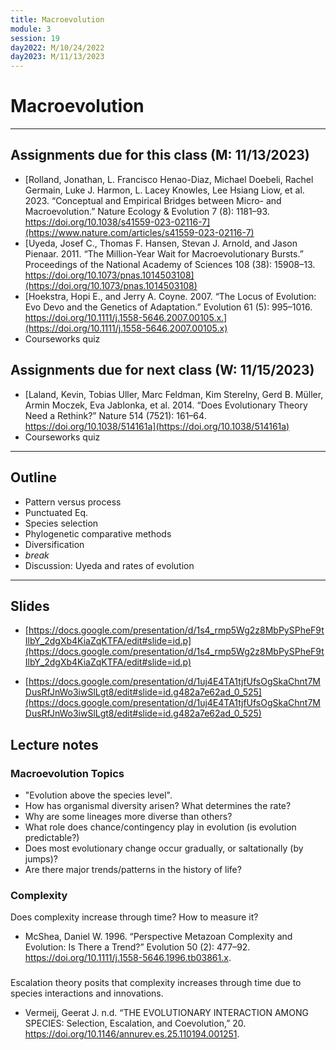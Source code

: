 ```yaml
---
title: Macroevolution
module: 3
session: 19
day2022: M/10/24/2022
day2023: M/11/13/2023
---
```


# Macroevolution

----

## Assignments due for this class (M: 11/13/2023)
<!-- - **Evolution 5th edition, Chapter X** (Macroevolution) -->
- [Rolland, Jonathan, L. Francisco Henao-Diaz, Michael Doebeli, Rachel Germain, Luke J. Harmon, L. Lacey Knowles, Lee Hsiang Liow, et al. 2023. “Conceptual and Empirical Bridges between Micro- and Macroevolution.” Nature Ecology & Evolution 7 (8): 1181–93. https://doi.org/10.1038/s41559-023-02116-7](https://www.nature.com/articles/s41559-023-02116-7)
- [Uyeda, Josef C., Thomas F. Hansen, Stevan J. Arnold, and Jason Pienaar. 2011. “The Million-Year Wait for Macroevolutionary Bursts.” Proceedings of the National Academy of Sciences 108 (38): 15908–13. https://doi.org/10.1073/pnas.1014503108](https://doi.org/10.1073/pnas.1014503108)
- [Hoekstra, Hopi E., and Jerry A. Coyne. 2007. “The Locus of Evolution: Evo Devo and the Genetics of Adaptation.” Evolution 61 (5): 995–1016. https://doi.org/10.1111/j.1558-5646.2007.00105.x.](https://doi.org/10.1111/j.1558-5646.2007.00105.x)
- Courseworks quiz


## Assignments due for next class (W: 11/15/2023)
<!-- - [Maddison, Wayne P., and Richard G. FitzJohn. 2015. “The Unsolved Challenge to Phylogenetic Correlation Tests for Categorical Characters.” Systematic Biology 64 (1): 127–36. https://doi.org/10.1093/sysbio/syu070](https://doi.org/10.1093/sysbio/syu070) -->
- [Laland, Kevin, Tobias Uller, Marc Feldman, Kim Sterelny, Gerd B. Müller, Armin Moczek, Eva Jablonka, et al. 2014. “Does Evolutionary Theory Need a Rethink?” Nature 514 (7521): 161–64. https://doi.org/10.1038/514161a](https://doi.org/10.1038/514161a)
- Courseworks quiz


----

## Outline
- Pattern versus process
- Punctuated Eq.
- Species selection
- Phylogenetic comparative methods
- Diversification
- *break*
- Discussion: Uyeda and rates of evolution

----


## Slides
- [https://docs.google.com/presentation/d/1s4_rmp5Wg2z8MbPySPheF9tIlbY_2dgXb4KiaZqKTFA/edit#slide=id.p](https://docs.google.com/presentation/d/1s4_rmp5Wg2z8MbPySPheF9tIlbY_2dgXb4KiaZqKTFA/edit#slide=id.p)

- [https://docs.google.com/presentation/d/1uj4E4TA1tjfUfsOgSkaChnt7MDusRfJnWo3iwSlLgt8/edit#slide=id.g482a7e62ad_0_525](https://docs.google.com/presentation/d/1uj4E4TA1tjfUfsOgSkaChnt7MDusRfJnWo3iwSlLgt8/edit#slide=id.g482a7e62ad_0_525)

## Lecture notes

### Macroevolution Topics
- "Evolution above the species level". 
- How has organismal diversity arisen? What determines the rate?
- Why are some lineages more diverse than others?
- What role does chance/contingency play in evolution (is evolution predictable?)
- Does most evolutionary change occur gradually, or saltationally (by jumps)?
- Are there major trends/patterns in the history of life?


### Complexity
Does complexity increase through time? How to measure it?
- McShea, Daniel W. 1996. “Perspective Metazoan Complexity and Evolution: Is There a Trend?” Evolution 50 (2): 477–92. https://doi.org/10.1111/j.1558-5646.1996.tb03861.x. 


### 
Escalation theory posits that complexity increases through time due to species
interactions and innovations.
- Vermeij, Geerat J. n.d. “THE EVOLUTIONARY INTERACTION AMONG SPECIES: Selection, Escalation, and Coevolution,” 20. https://doi.org/10.1146/annurev.es.25.110194.001251.
